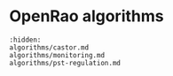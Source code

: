 # OpenRao algorithms

```{toctree}
:hidden:
algorithms/castor.md
algorithms/monitoring.md
algorithms/pst-regulation.md
```

